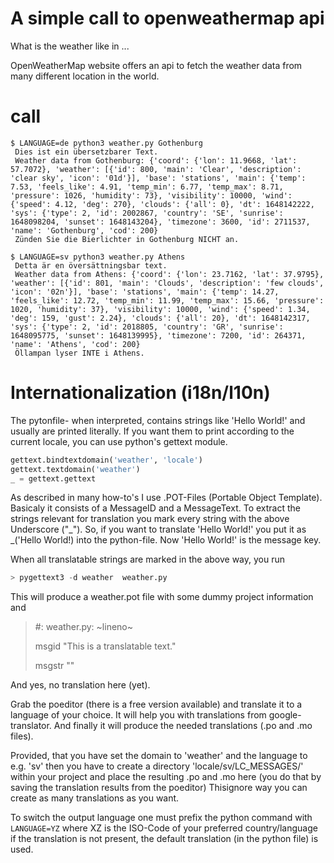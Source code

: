 # A simple call to openweathermap api 

What is the weather like in ...

OpenWeatherMap website offers an api to fetch the weather data from many different location in the world.

# call
```shell
$ LANGUAGE=de python3 weather.py Gothenburg
 Dies ist ein übersetzbarer Text.
 Weather data from Gothenburg: {'coord': {'lon': 11.9668, 'lat': 57.7072}, 'weather': [{'id': 800, 'main': 'Clear', 'description': 'clear sky', 'icon': '01d'}], 'base': 'stations', 'main': {'temp': 7.53, 'feels_like': 4.91, 'temp_min': 6.77, 'temp_max': 8.71, 'pressure': 1026, 'humidity': 73}, 'visibility': 10000, 'wind': {'speed': 4.12, 'deg': 270}, 'clouds': {'all': 0}, 'dt': 1648142222, 'sys': {'type': 2, 'id': 2002867, 'country': 'SE', 'sunrise': 1648098204, 'sunset': 1648143204}, 'timezone': 3600, 'id': 2711537, 'name': 'Gothenburg', 'cod': 200}
 Zünden Sie die Bierlichter in Gothenburg NICHT an.
```

```shell
$ LANGUAGE=sv python3 weather.py Athens
 Detta är en översättningsbar text.
 Weather data from Athens: {'coord': {'lon': 23.7162, 'lat': 37.9795}, 'weather': [{'id': 801, 'main': 'Clouds', 'description': 'few clouds', 'icon': '02n'}], 'base': 'stations', 'main': {'temp': 14.27, 'feels_like': 12.72, 'temp_min': 11.99, 'temp_max': 15.66, 'pressure': 1020, 'humidity': 37}, 'visibility': 10000, 'wind': {'speed': 1.34, 'deg': 159, 'gust': 2.24}, 'clouds': {'all': 20}, 'dt': 1648142317, 'sys': {'type': 2, 'id': 2018805, 'country': 'GR', 'sunrise': 1648095775, 'sunset': 1648139995}, 'timezone': 7200, 'id': 264371, 'name': 'Athens', 'cod': 200}
 Öllampan lyser INTE i Athens.
```

# Internationalization (i18n/l10n)

The pytonfile- when interpreted, contains strings like 'Hello World!' and usually are printed literally. 
If you want them to print according to the current locale, you can use python's gettext module.

```python
gettext.bindtextdomain('weather', 'locale')
gettext.textdomain('weather')
_ = gettext.gettext
```

As described in many how-to's I use .POT-Files (Portable Object Template).
Basicaly it consists of a MessageID and a MessageText.
To extract the strings relevant for translation you mark every string with the above Underscore ("_").
So, if you want to translate 'Hello World!' you put it as _('Hello World!) into the python-file. Now 'Hello World!' is
the message key.

When all translatable strings are marked in the above way, you run
```python
> pygettext3 -d weather  weather.py
```
This will produce a weather.pot file with some dummy project information and
>\#: weather.py: ~lineno~
> 
>msgid "This is a translatable text."
> 
>msgstr ""

And yes, no translation here (yet).

Grab the poeditor (there is a free version available) and translate it to a language of your choice.
It will help you with translations from google-translator. 
And finally it will produce the needed translations (.po and .mo files).

Provided, that you have set the domain to 'weather'
and the language to e.g. 'sv' then you have to create a directory 
'locale/sv/LC_MESSAGES/' within your project and place the resulting .po and .mo here (you do that by saving the
translation results from the poeditor)
Thisignore way you can create as many translations as you want.

To switch the output language one must prefix the python command
with
```LANGUAGE=YZ```
where XZ is the ISO-Code of your preferred country/language 
if the translation is not present, the default translation (in the python file) is used.

